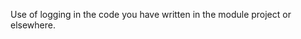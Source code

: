 <panel type="warning" header="`W7.5a` Can explain logging :star::star:" expanded no-close>
  <include src="../../book/errorHandling/logging/what/embed-inOtherContext.md" boilerplate />
<!-- TODO: add evidence -->
</panel>

<!-- ==================================================================================================== -->

<panel type="warning" header="`W7.5b` Can use logging :star::star:" expanded no-close>
  <include src="../../book/errorHandling/logging/how/embed-inOtherContext.md" boilerplate />
  <panel header="{{glyphicon_folder_close}} Evidence" expanded>

Use of logging in the code you have written in the module project or elsewhere.

  </panel>
</panel>
